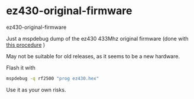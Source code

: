 ez430-original-firmware
=======================

ez430-original-firmware

Just a mspdebug dump of the ez430 433Mhz original firmware (done with [this procedure](http://tthtlc.wordpress.com/2011/01/23/disassembling-the-ti-ez430-chronos-an-open-source-watch-software-development/) )

May not be suitable for old releases, as it seems to be a new hardware.

Flash it with 

```bash
mspdebug -q rf2500 "prog ez430.hex" 
```

Use it as your own risks.

